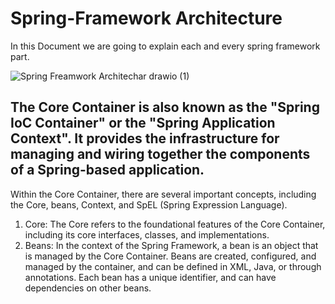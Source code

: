# Spring-Framework Architecture
In this Document we are going to explain each and every spring framework part. 

![Spring Freamwork Architechar drawio (1)](https://user-images.githubusercontent.com/73180409/228052934-a14f49b2-deb2-451c-84a0-e97810325eb8.png)


## The Core Container is also known as the "Spring IoC Container" or the "Spring Application Context". It provides the infrastructure for managing and wiring together the components of a Spring-based application.

Within the Core Container, there are several important concepts, including the Core, beans, Context, and SpEL (Spring Expression Language).

1. Core: The Core refers to the foundational features of the Core Container, including its core interfaces, classes, and implementations.
2. Beans: In the context of the Spring Framework, a bean is an object that is managed by the Core Container. Beans are created, configured, and managed by the container, and can be defined in XML, Java, or through annotations. Each bean has a unique identifier, and can have dependencies on other beans.
